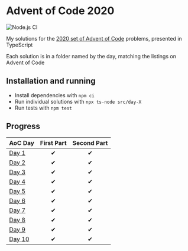 # Advent of Code 2020
![Node.js CI](https://github.com/WillGresham/AdventOfCode2020/workflows/Node.js%20CI/badge.svg?branch=master)

My solutions for the [2020 set of Advent of Code](https://adventofcode.com/2020/) problems, presented in TypeScript

Each solution is in a folder named by the day, matching the listings on Advent of Code

## Installation and running
- Install dependencies with `npm ci`
- Run individual solutions with `npx ts-node src/day-X`
- Run tests with `npm test`

## Progress
| AoC Day  | First Part | Second Part |
|---|:---:|:---:|
| [Day 1](https://github.com/WillGresham/AdventOfCode2020/tree/master/src/day-01)| ✔ | ✔ |
| [Day 2](https://github.com/WillGresham/AdventOfCode2020/tree/master/src/day-02)| ✔ | ✔ |
| [Day 3](https://github.com/WillGresham/AdventOfCode2020/tree/master/src/day-03)| ✔ | ✔ |
| [Day 4](https://github.com/WillGresham/AdventOfCode2020/tree/master/src/day-04)| ✔ | ✔ |
| [Day 5](https://github.com/WillGresham/AdventOfCode2020/tree/master/src/day-05)| ✔ | ✔ |
| [Day 6](https://github.com/WillGresham/AdventOfCode2020/tree/master/src/day-06)| ✔ | ✔ |
| [Day 7](https://github.com/WillGresham/AdventOfCode2020/tree/master/src/day-07)| ✔ | ✔ |
| [Day 8](https://github.com/WillGresham/AdventOfCode2020/tree/master/src/day-08)| ✔ | ✔ |
| [Day 9](https://github.com/WillGresham/AdventOfCode2020/tree/master/src/day-09)| ✔ | ✔ |
| [Day 10](https://github.com/WillGresham/AdventOfCode2020/tree/master/src/day-10)| ✔ | ✔ |
